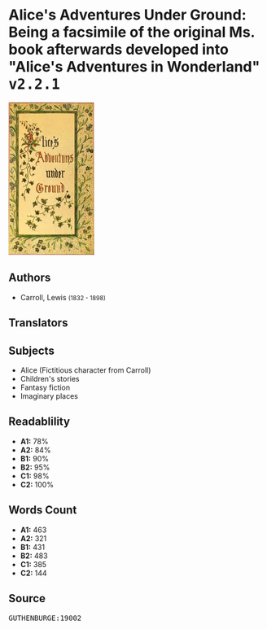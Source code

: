 # Alice's Adventures Under Ground: Being a facsimile of the original Ms. book afterwards developed into "Alice's Adventures in Wonderland" <kbd>v2.2.1</kbd>

![](./cover.medium.jpg "")

## Authors


 - Carroll, Lewis <small>(1832 - 1898)</small>

## Translators



## Subjects


 - Alice (Fictitious character from Carroll)
 - Children's stories
 - Fantasy fiction
 - Imaginary places

## Readablility


 - **A1:** 78%
 - **A2:** 84%
 - **B1:** 90%
 - **B2:** 95%
 - **C1:** 98%
 - **C2:** 100%

## Words Count


 - **A1:** 463
 - **A2:** 321
 - **B1:** 431
 - **B2:** 483
 - **C1:** 385
 - **C2:** 144

## Source


<kbd>GUTHENBURGE:19002</kbd>
